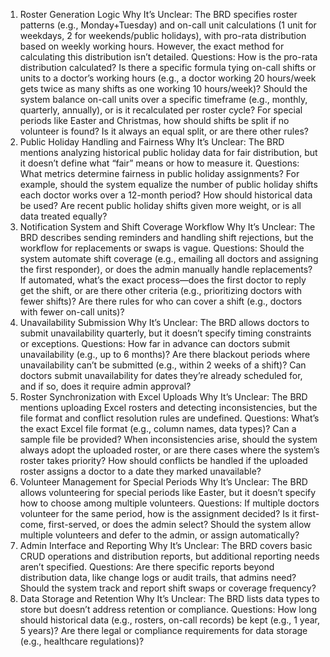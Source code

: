 1. Roster Generation Logic
Why It’s Unclear: The BRD specifies roster patterns (e.g., Monday+Tuesday) and on-call unit calculations (1 unit for weekdays, 2 for weekends/public holidays), with pro-rata distribution based on weekly working hours. However, the exact method for calculating this distribution isn’t detailed.
Questions:
How is the pro-rata distribution calculated? Is there a specific formula tying on-call shifts or units to a doctor’s working hours (e.g., a doctor working 20 hours/week gets twice as many shifts as one working 10 hours/week)?
Should the system balance on-call units over a specific timeframe (e.g., monthly, quarterly, annually), or is it recalculated per roster cycle?
For special periods like Easter and Christmas, how should shifts be split if no volunteer is found? Is it always an equal split, or are there other rules?
2. Public Holiday Handling and Fairness
Why It’s Unclear: The BRD mentions analyzing historical public holiday data for fair distribution, but it doesn’t define what “fair” means or how to measure it.
Questions:
What metrics determine fairness in public holiday assignments? For example, should the system equalize the number of public holiday shifts each doctor works over a 12-month period?
How should historical data be used? Are recent public holiday shifts given more weight, or is all data treated equally?
3. Notification System and Shift Coverage Workflow
Why It’s Unclear: The BRD describes sending reminders and handling shift rejections, but the workflow for replacements or swaps is vague.
Questions:
Should the system automate shift coverage (e.g., emailing all doctors and assigning the first responder), or does the admin manually handle replacements?
If automated, what’s the exact process—does the first doctor to reply get the shift, or are there other criteria (e.g., prioritizing doctors with fewer shifts)?
Are there rules for who can cover a shift (e.g., doctors with fewer on-call units)?
4. Unavailability Submission
Why It’s Unclear: The BRD allows doctors to submit unavailability quarterly, but it doesn’t specify timing constraints or exceptions.
Questions:
How far in advance can doctors submit unavailability (e.g., up to 6 months)?
Are there blackout periods where unavailability can’t be submitted (e.g., within 2 weeks of a shift)?
Can doctors submit unavailability for dates they’re already scheduled for, and if so, does it require admin approval?
5. Roster Synchronization with Excel Uploads
Why It’s Unclear: The BRD mentions uploading Excel rosters and detecting inconsistencies, but the file format and conflict resolution rules are undefined.
Questions:
What’s the exact Excel file format (e.g., column names, data types)? Can a sample file be provided?
When inconsistencies arise, should the system always adopt the uploaded roster, or are there cases where the system’s roster takes priority?
How should conflicts be handled if the uploaded roster assigns a doctor to a date they marked unavailable?
6. Volunteer Management for Special Periods
Why It’s Unclear: The BRD allows volunteering for special periods like Easter, but it doesn’t specify how to choose among multiple volunteers.
Questions:
If multiple doctors volunteer for the same period, how is the assignment decided? Is it first-come, first-served, or does the admin select?
Should the system allow multiple volunteers and defer to the admin, or assign automatically?
7. Admin Interface and Reporting
Why It’s Unclear: The BRD covers basic CRUD operations and distribution reports, but additional reporting needs aren’t specified.
Questions:
Are there specific reports beyond distribution data, like change logs or audit trails, that admins need?
Should the system track and report shift swaps or coverage frequency?
8. Data Storage and Retention
Why It’s Unclear: The BRD lists data types to store but doesn’t address retention or compliance.
Questions:
How long should historical data (e.g., rosters, on-call records) be kept (e.g., 1 year, 5 years)?
Are there legal or compliance requirements for data storage (e.g., healthcare regulations)?